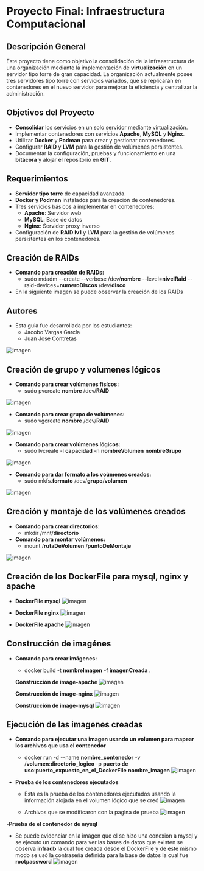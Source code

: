 # Proyecto Final: Infraestructura Computacional

## Descripción General

Este proyecto tiene como objetivo la consolidación de la infraestructura de una organización mediante la implementación de **virtualización** en un servidor tipo torre de gran capacidad. La organización actualmente posee tres servidores tipo torre con servicios variados, que se replicarán en contenedores en el nuevo servidor para mejorar la eficiencia y centralizar la administración.

## Objetivos del Proyecto

- **Consolidar** los servicios en un solo servidor mediante virtualización.
- Implementar contenedores con servicios **Apache**, **MySQL** y **Nginx**.
- Utilizar **Docker** y **Podman** para crear y gestionar contenedores.
- Configurar **RAID** y **LVM** para la gestión de volúmenes persistentes.
- Documentar la configuración, pruebas y funcionamiento en una **bitácora** y alojar el repositorio en **GIT**.

## Requerimientos

- **Servidor tipo torre** de capacidad avanzada.
- **Docker y Podman** instalados para la creación de contenedores.
- Tres servicios básicos a implementar en contenedores:
  - **Apache**: Servidor web
  - **MySQL**: Base de datos
  - **Nginx**: Servidor proxy inverso
- Configuración de **RAID lv1** y **LVM** para la gestión de volúmenes persistentes en los contenedores.


## Creación de RAIDs

- **Comando para creación de RAIDs:** 
  - sudo mdadm --create --verbose /dev/**nombre** --level=**nivelRaid** --raid-devices=**numeroDiscos** /dev/**disco**
- En la siguiente imagen se puede observar la creación de los RAIDs 

## Autores
- Esta guia fue desarrollada por los estudiantes:
    - Jacobo Vargas García
    - Juan Jose Contretas
 
![imagen](https://github.com/user-attachments/assets/5cdac65c-3aeb-4c4e-8e72-99a931fb1511)

## Creación de grupo y volumenes lógicos
- **Comando para crear volúmenes fisícos:**
  - sudo pvcreate **nombre** /dev/**RAID** 

![imagen](https://github.com/user-attachments/assets/0840e9b8-a884-463c-87ab-52057f89d425)

- **Comando para crear grupo de volúmenes:**
  - sudo vgcreate **nombre** /dev/**RAID**

![imagen](https://github.com/user-attachments/assets/1477d476-e039-4b66-920c-86cf3f17ed36)

- **Comando para crear volúmenes lógicos:**
  - sudo lvcreate -l **capacidad** -n **nombreVolumen** **nombreGrupo**

![imagen](https://github.com/user-attachments/assets/bdf7e2d1-485f-4a08-8e43-c6eb767f9a8d)

- **Comando para dar formato a los voúmenes creados:**
  - sudo mkfs.**formato** /dev/**grupo**/**volumen**
 
![imagen](https://github.com/user-attachments/assets/2369c380-2001-4150-97df-707488d147f8)

## Creación y montaje de los volúmenes creados
- **Comando para crear directorios:**
  - mkdir /mnt/**directorio**
- **Comando para montar volúmenes:**
  - mount /**rutaDeVolumen** /**puntoDeMontaje**

![imagen](https://github.com/user-attachments/assets/e307aca9-37ed-4af2-9a88-c642802e7223)

## Creación de los DockerFile para mysql, nginx y apache
  - **DockerFile mysql**
  ![imagen](https://github.com/user-attachments/assets/41a9c327-3c67-41f8-861d-d4361538cb04)

  - **DockerFile nginx**
  ![imagen](https://github.com/user-attachments/assets/f83c8221-8cb3-4d61-847f-dd95358aff83)
  
  - **DockerFile apache**
  ![imagen](https://github.com/user-attachments/assets/24f26d52-683d-4f63-b0e6-c2a350edc1bd)

## Construcción de imagénes
- **Comando para crear imágenes:**
  - docker build -t **nombreImagen** -f **imagenCreada** .

  **Construcción de image-apache**
  ![imagen](https://github.com/user-attachments/assets/46e63f93-0f39-4deb-aa60-a0bfb19afd8d)

  **Construcción de image-nginx**
  ![imagen](https://github.com/user-attachments/assets/7df19e4f-5222-453d-9097-739cec225a2a)

  **Construcción de image-mysql**
  ![imagen](https://github.com/user-attachments/assets/39d6eae2-2ab3-4630-a098-c9061eb55f59)

## Ejecución de las imagenes creadas
- **Comando para ejecutar una imagen usando un volumen para mapear los archivos que usa el contenedor**
  - docker run -d --name **nombre_contenedor** -v /**volumen**:**directorio_logico** -p **puerto de uso**:**puerto_expuesto_en_el_DockerFile** **nombre_imagen**
  ![imagen](https://github.com/user-attachments/assets/6fc7f060-ebd1-412a-a2ab-9bbeb9bb6437)

- **Prueba de los contenedores ejecutados**
  - Esta es la prueba de los contenedores ejecutados usando la información alojada en el volumen lógico que se creó 
  ![imagen](https://github.com/user-attachments/assets/c8f1467f-ff4f-4061-9d8b-099c01e81a3f)
  
  - Archivos que se modificaron con la pagina de prueba
  ![imagen](https://github.com/user-attachments/assets/cb52ec95-c173-4fc1-92c5-8ee2463a8fff)

-**Prueba de el contenedor de mysql**
  - Se puede evidenciar en la imágen que el se hizo una conexion a mysql y se ejecuto un comando para ver las bases de datos que existen se observa **infradb** la cual fue creada desde el DockerFile y de este mismo modo se usó la contraseña definida para la base de datos la cual fue **rootpassword** 
  ![imagen](https://github.com/user-attachments/assets/26e3e419-db8e-430f-a317-b89aceea2dc4)











